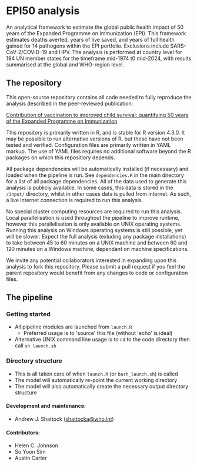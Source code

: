 # EPI50 analysis

An analytical framework to estimate the global public health impact of 50 years of the Expanded Programme on Immunization (EPI). This framework estimates deaths averted, years of live saved, and years of full health gained for 14 pathogens within the EPI portfolio. Exclusions include SARS-CoV-2/COVID-19 and HPV. The analysis is performed at country level for 194 UN member states for the timeframe mid-1974 t0 mid-2024, with results summarised at the global and WHO-region level. 

## The repository

This open-source repository contains all code needed to fully reproduce the analysis described in the peer-reviewed publication:

[Contribution of vaccination to improved child survival: quantifying 50 years of the Expanded Programme on Immunization](https://www.sciencedirect.com/science/article/pii/S1755436521000785)

This repository is primarily written in R, and is stable for R version 4.3.0. It may be possible to run alternative versions of R, but these have not been tested and verified. Configuration files are primarily written in YAML markup. The use of YAML files requires no additional software beyond the R packages on which this repositiory depends.

All package dependencies will be automatically installed (if necessary) and loaded when the pipeline is run. See `dependencies.R` in the main directory for a list of all package dependencies. All of the data used to generate this analysis is publicly available. In some cases, this data is stored in the `/input/` directory, whilst in other cases data is pulled from internet. As such, a live internet connection is required to run this analysis.

No special cluster computing resources are required to run this analysis. Local parallelisation is used throughout the pipeline to improve runtime, however this parallelisation is only available on UNIX operating systems. Running this analysis on Windows operating systems is still possible, yet will be slower. Expect the full analysis (exluding any package installations) to take between 45 to 60 minutes on a UNIX machine and between 60 and 120 minutes on a Windows machine, dependant on machine specifications.

We invite any potential collaborators interested in expanding upon this analysis to fork this repository. Please submit a pull request if you feel the parent repository would benefit from any changes to code or configuration files.

## The pipeline

### Getting started
- All pipeline modules are launched from `launch.R`
  - Preferred usage is to 'source' this file (without 'echo' is ideal)
- Alternative UNIX command line usage is to `cd` to the code directory then call `sh launch.sh`
  
### Directory structure
- This is all taken care of when `launch.R` (or `bash_launch.sh`) is called
- The model will automatically re-point the current working directory
- The model will also automatically create the necessary output directory structure

#### Development and maintenance:
* Andrew J. Shattock (shattocka@who.int)

#### Contributors:
* Helen C. Johnson
* So Yoon Sim
* Austin Carter
